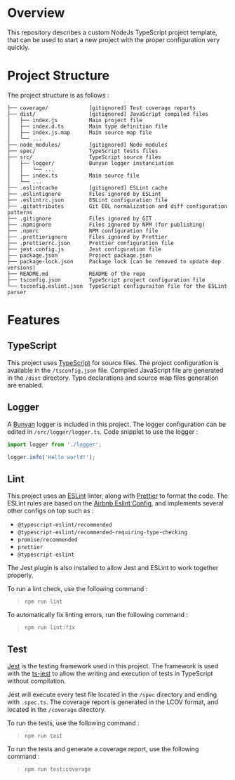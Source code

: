 # Overview

This repository describes a custom NodeJs TypeScript project template, that can be used to start a new project with the proper configuration very quickly.

# Project Structure
The project structure is as follows :
```
├── coverage/             [gitignored] Test coverage reports
├── dist/                 [gitignored] JavaScript compiled files
│   ├── index.js          Main project file
│   ├── index.d.ts        Main type definition file
│   ├── index.js.map      Main source map file
│   └── ...
├── node_modules/         [gitignored] Node modules
├── spec/                 TypeScript tests files
├── src/                  TypeScript source files
│   ├── logger/           Bunyan logger instanciation
│   │   └── ...
│   ├── index.ts          Main source file
│   └── ...
├── .eslintcache          [gitignored] ESLint cache
├── .eslintignore         Files ignored by ESLint
├── .eslintrc.json        ESLint configuration file
├── .gitattributes        Git EOL normalization and diff configuration patterns
├── .gitignore            Files ignored by GIT
├── .npmignore            Files ignored by NPM (for publishing)
├── .npmrc                NPM configuration file
├── .prettierignore       Files ignored by Prettier
├── .prettierrc.json      Prettier configuration file
├── jest.config.js        Jest configuration file
├── package.json          Project package.json
├── package-lock.json     Package lock (can be removed to update dep versions)
├── README.md             README of the repo
├── tsconfig.json         TypeScript project configuration file
└── tsconfig.eslint.json  TypeScript configuraiton file for the ESLint parser
```

# Features
## TypeScript
This project uses [TypeScript](https://www.typescriptlang.org/) for source files. The project configuration is available in the `/tsconfig.json` file. Compiled JavaScript file are generated in the `/dist` directory. Type declarations and source map files generation are enabled.

## Logger
A [Bunyan](https://www.npmjs.com/package/bunyan) logger is included in this project. The logger configuration can be edited in `/src/logger/logger.ts`. Code snipplet to use the logger :
```TypeScript
import logger from './logger';

logger.info('Hello world!');
```

## Lint
This project uses an [ESLint](https://eslint.org/) linter, along with [Prettier](https://prettier.io/) to format the code. The ESLint rules are based on the [Airbnb Eslint Config](https://www.npmjs.com/package/eslint-config-airbnb), and implements several other configs on top such as :
- `@typescript-eslint/recommended`
- `@typescript-eslint/recommended-requiring-type-checking`
- `promise/recommended`
- `prettier`
- `@typescript-eslint`

The Jest plugin is also installed to allow Jest and ESLint to work together properly.

To run a lint check, use the following command :
> `npm run lint`

To automatically fix linting errors, run the following command :
> `npm run lint:fix`

## Test
[Jest](https://jestjs.io/) is the testing framework used in this project. The framework is used with the [ts-jest](https://www.npmjs.com/package/ts-jest) to allow the writing and execution of tests in TypeScript without compilation.

Jest will execute every test file located in the `/spec` directory and ending with `.spec.ts`. The coverage report is generated in the LCOV format, and located in the `/coverage` directory.

To run the tests, use the following command :
> `npm run test`

To run the tests and generate a coverage report, use the following command :
> `npm run test:coverage`
